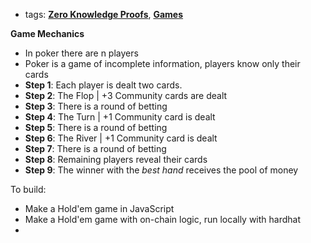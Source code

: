 - tags: **[Zero Knowledge Proofs](../notes/Zero_Knowledge_Proofs)**, **[Games](../notes/Games)**

**Game Mechanics** 
- In poker there are n players 
- Poker is a game of incomplete information, players know only their cards 
- **Step 1**: Each player is dealt two cards. 
- **Step 2**: The Flop | +3 Community cards are dealt
- **Step 3**: There is a round of betting 
- **Step 4**: The Turn | +1 Community card is dealt
- **Step 5**: There is a round of betting 
- **Step 6**: The River | +1 Community card is dealt 
- **Step 7**: There is a round of betting 
- **Step 8**: Remaining players reveal their cards 
- **Step 9**: The winner with the *best hand* receives the pool of money

To build:
- Make a Hold'em game in JavaScript 
- Make a Hold'em game with on-chain logic, run locally with hardhat
-  